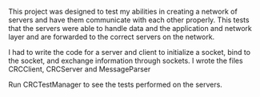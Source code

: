 This project was designed to test my abilities in creating a network of servers and have them communicate with each other properly.
This tests that the servers were able to handle data and the application and network layer and are forwarded to the correct servers on the network.


I had to write the code for a server and client to initialize a socket, bind to the socket, and exchange information through sockets. 
I wrote the files CRCClient, CRCServer and MessageParser

Run CRCTestManager to see the tests performed on the servers. 
